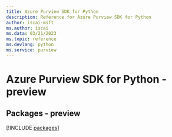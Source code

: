 ```yaml
---
title: Azure Purview SDK for Python
description: Reference for Azure Purview SDK for Python
author: iscai-msft
ms.author: iscai
ms.data: 03/21/2023
ms.topic: reference
ms.devlang: python
ms.service: purview
---
```

# Azure Purview SDK for Python - preview
## Packages - preview
[!INCLUDE [packages](purview-index.md)]